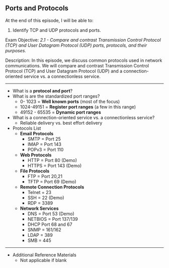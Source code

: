 ## Ports and Protocols





At the end of this episode, I will be able to:

1. Identify TCP and UDP protocols and ports.

Exam Objective: *2.1 - Compare and contrast Transmission Control Protocol (TCP) and User Datagram Protocol (UDP) ports, protocols, and their purposes.*

Description: In this episode, we discuss common protocols used in network communications. We will compare and contrast Transmission Control Protocol \(TCP\) and User Datagram Protocol \(UDP\) and a connection-oriented service vs. a connectionless service.



-----------------------------------------------------------



* What is a **protocol and port**?
* What is are the standardized port ranges?
	+ 0- 1023 = **Well known ports** \(most of the focus\)
	+ 1024-49151 = **Register port ranges** \(a few in this range\)
	- 49152 - 65535 = **Dynamic port ranges**
* What is a connection-oriented service vs. a connectionless service?
	- Reliable delivery vs. best effort delivery
* Protocols List
	+ **Email Protocols**
	 	- SMTP = Port 25
	 	- IMAP = Port 143
	 	- POPv3 = Port 110
	+ **Web Protocols**
		- HTTP = Port 80 \(Demo\)
		- HTTPS = Port 143 \(Demo\)
	+ **File Protocols**
		- FTP = Port 20,21
		- TFTP = Port 69 \(Demo\)
	+ **Remote Connection Protocols**
		- Telnet = 23
		- SSH = 22 \(Demo)
		- RDP = 3389
	 + **Network Services**
	 	- DNS = Port 53 \(Demo\)
	 	- NETBIOS = Port 137/139
	 	- DHCP Port 68 and 67
	 	- SNMP = 161/162
	 	- LDAP = 389
	 	- SMB = 445

------------------------------------------------------------

* Additional Reference Materials
	+ Not applicable if blank
